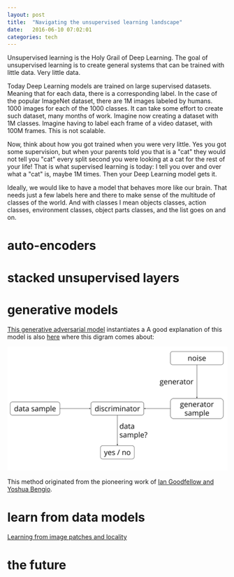 ```yaml
---
layout: post
title:  "Navigating the unsupervised learning landscape"
date:   2016-06-10 07:02:01
categories: tech
---
```


Unsupervised learning is the Holy Grail of Deep Learning. The goal of unsupervised learning is to create general systems that can be trained with little data. Very little data. 

Today Deep Learning models are trained on large supervised datasets. Meaning that for each data, there is a corresponding label. In the case of the popular ImageNet dataset, there are 1M images labeled by humans. 1000 images for each of the 1000 classes. It can take some effort to create such dataset, many months of work. Imagine now creating a dataset with 1M classes. Imagine having to label each frame of a video dataset, with 100M frames. This is not scalable.

Now, think about how you got trained when you were very little. Yes you got some supervision, but when your parents told you that is a "cat" they would not tell you "cat" every split second you were looking at a cat for the rest of your life! That is what supervised learning is today: I tell you over and over what a "cat" is, maybe 1M times. Then your Deep Learning model gets it.

Ideally, we would like to have a model that behaves more like our brain. That needs just a few labels here and there to make sense of the multitude of classes of the world. And with classes I mean objects classes, action classes, environment classes, object parts classes, and the list goes on and on.


# auto-encoders


# stacked unsupervised layers


# generative models


[This generative adversarial model](https://arxiv.org/abs/1511.06434) instantiates a
A good explanation of this model is also [here](https://ishmaelbelghazi.github.io/ALI/) where this digram comes about:

![](/assets/unsup/gan_simple.svg)

This method originated from the pioneering work of [Ian Goodfellow and Yoshua Bengio](http://arxiv.org/abs/1406.2661).


# learn from data models

[Learning from image patches and locality](https://arxiv.org/abs/1511.06811)




# the future

